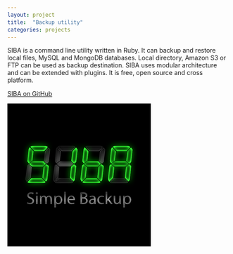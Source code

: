```yaml
---
layout: project
title:  "Backup utility"
categories: projects
---
```


SIBA is a command line utility written in Ruby. It can backup and restore local files, MySQL and MongoDB databases. Local directory, Amazon S3 or FTP can be used as backup destination. SIBA uses modular architecture and can be extended with plugins. It is free, open source and cross platform.

[SIBA on GitHub](//github.com/evgenyneu/siba)

![Backup utility](/image/projects/siba.png)